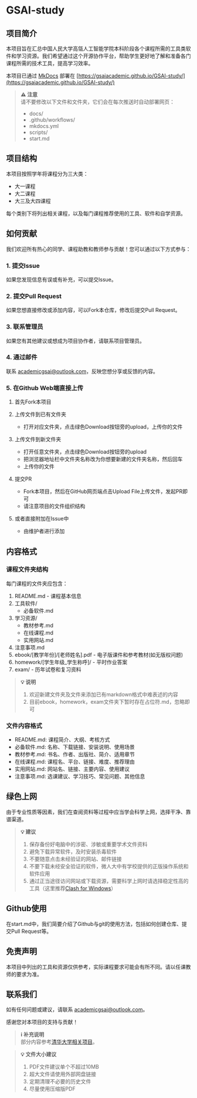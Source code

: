 # GSAI-study

## 项目简介

本项目旨在汇总中国人民大学高瓴人工智能学院本科阶段各个课程所需的工具类软件和学习资源。我们希望通过这个开源协作平台，帮助学生更好地了解和准备各门课程所需的技术工具，提高学习效率。

本项目已通过 [MkDocs](https://github.com/mkdocs/mkdocs) 部署在 [https://gsaiacademic.github.io/GSAI-study/](https://gsaiacademic.github.io/GSAI-study/)

> **⚠️ 注意**  
> 请不要修改以下文件和文件夹，它们会在每次推送时自动部署网页：  
> - docs/  
> - .github/workflows/  
> - mkdocs.yml   
> - scripts/  
> - start.md

## 项目结构

本项目按照学年将课程分为三大类：

- 大一课程
- 大二课程  
- 大三及大四课程

每个类别下将列出相关课程，以及每门课程推荐使用的工具、软件和自学资源。

## 如何贡献

我们欢迎所有热心的同学、课程助教和教师参与贡献！您可以通过以下方式参与：

### 1. 提交Issue
如果您发现信息有误或有补充，可以提交Issue。

### 2. 提交Pull Request 
如果您想直接修改或添加内容，可以Fork本仓库，修改后提交Pull Request。

### 3. 联系管理员
如果您有其他建议或想成为项目协作者，请联系项目管理员。

### 4. 通过邮件
联系 academicgsai@outlook.com，反映您想分享或反馈的内容。

### 5. 在Github Web端直接上传

1. 首先Fork本项目

2. 上传文件到已有文件夹
    - 打开对应文件夹，点击绿色Download按钮旁的upload，上传你的文件

3. 上传文件到新文件夹
    - 打开任意文件夹，点击绿色Download按钮旁的upload
    - 把浏览器地址栏中文件夹名称改为你想要新建的文件夹名称，然后回车
    - 上传你的文件

4. 提交PR
    - Fork本项目，然后在GitHub网页端点击Upload File上传文件，发起PR即可
    - 请注意项目的文件组织结构

5. 或者直接附加在Issue中
    - 由维护者进行添加

## 内容格式

### 课程文件夹结构

每门课程的文件夹应包含：

1. README.md - 课程基本信息
2. 工具软件/
    - 必备软件.md
3. 学习资源/
    - 教材参考.md
    - 在线课程.md
    - 实用网站.md
4. 注意事项.md
5. ebook/[教学年份]/[老师姓名].pdf - 电子版课件和参考教材(如无版权问题)
6. homework/[学生年级_学生称呼]/ - 平时作业答案
7. exam/ - 历年试卷和复习资料

> **💡 说明**  
> 1. 欢迎新建文件夹及文件来添加已有markdown格式中难表述的内容  
> 2. 目前ebook，homework，exam文件夹下暂时存在占位符.md，忽略即可

### 文件内容格式

- README.md: 课程简介、大纲、考核方式
- 必备软件.md: 名称、下载链接、安装说明、使用场景
- 教材参考.md: 书名、作者、出版社、简介、适用章节
- 在线课程.md: 课程名、平台、链接、难度、推荐理由
- 实用网站.md: 网站名、链接、主要内容、使用建议
- 注意事项.md: 选课建议、学习技巧、常见问题、其他信息

## 绿色上网

由于专业性质等因素，我们在查阅资料等过程中应当学会科学上网，选择干净、靠谱渠道。

> **💡 建议**  
> 1. 保存备份好电脑中的涉密、涉敏或重要学术文件资料  
> 2. 避免下载异常软件，及时安装杀毒软件  
> 3. 不要随意点击未经验证的网站、邮件链接  
> 4. 不要下载未经安全验证的软件，微人大中有学校提供的正版操作系统和软件应用  
> 5. 通过正当途径访问网站或下载资源，需要科学上网时请选择稳定性高的工具（这里推荐[Clash for Windows](https://jiasupanda.com/clash-how-to)）

## Github使用

在start.md中，我们简要介绍了Github与git的使用方法，包括如何创建仓库、提交Pull Request等。

## 免责声明

本项目中列出的工具和资源仅供参考，实际课程要求可能会有所不同。请以任课教师的要求为准。

## 联系我们

如有任何问题或建议，请联系 academicgsai@outlook.com。

感谢您对本项目的支持与贡献！

> **ℹ️ 补充说明**  
> 部分内容参考[清华大学相关项目](https://github.com/Salensoft/thu-cst-cracker)。

> **💡 文件大小建议**  
> 1. PDF文件建议单个不超过10MB  
> 2. 超大文件请使用外部网盘链接  
> 3. 定期清理不必要的历史文件  
> 4. 尽量使用压缩版PDF
